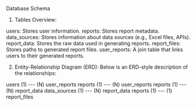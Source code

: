 Database Schema

1. Tables Overview:

users: Stores user information.
reports: Stores report metadata.
data_sources: Stores information about data sources (e.g., Excel files, APIs).
report_data: Stores the raw data used in generating reports.
report_files: Stores paths to generated report files.
user_reports: A join table that links users to their generated reports.


2. Entity-Relationship Diagram (ERD):
Below is an ERD-style description of the relationships:

users (1) --- (N) user_reports
reports (1) --- (N) user_reports
reports (1) --- (N) report_data
data_sources (1) --- (N) report_data
reports (1) --- (1) report_files